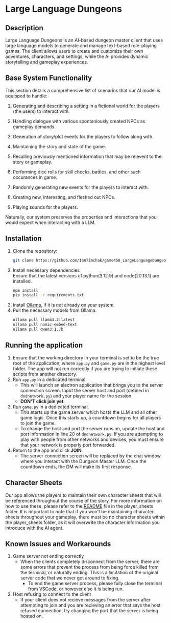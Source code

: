 # Large Language Dungeons

## Description
Large Language Dungeons is an AI-based dungeon master client that uses large language models to generate and manage text-based role-playing games. The client allows users to create and customize their own adventures, characters, and settings, while the AI provides dynamic storytelling and gameplay experiences.

## Base System Functionality

This section details a comprehensive list of scenarios that our AI model is equipped to handle:

1. Generating and describing a setting in a fictional world for the players (the users) to interact with.
  
2. Handling dialogue with various spontaniously created NPCs as gameplay demands.
  
3. Generation of story/plot events for the players to follow along with.
  
4. Maintaining the story and state of the game.
  
5. Recalling previously mentioned information that may be relevent to the story or gameplay.
  
6. Performing dice rolls for skill checks, battles, and other such occurances in game.
  
7. Randomly generating new events for the players to interact with.
  
8. Creating new, interesting, and fleshed out NPCs.
  
9. Playing sounds for the players.
  

Naturally, our system preserves the properties and interactions that you would expect when interacting with a LLM.



## Installation

1. Clone the repository:
   ```bash
   git clone https://github.com/IanTimchak/game450_LargeLanguageDungeon.git
2. Install necessary dependencies  
   Ensure that the latest versions of python(3.12.9) and node(20.13.1) are installed.
   ```bash
   npm install
   pip install -r requirements.txt
3. Install [Ollama](https://ollama.com/), if it is not already on your system.
4. Pull the necessary models from Ollama.
   ```bash
   ollama pull llama3.2:latest
   ollama pull nomic-embed-text
   ollama pull qwen3:1.7b
   ```

## Running the application
1. Ensure that the working directory in your terminal is set to be the true root of the application, where `app.py` and `game.py` are in the highest level folder. The app will not run correctly if you are trying to initiate these scripts from another directory.
1. Run `app.py` in a dedicated terminal.
   - This will launch an electron application that brings you to the server connection screen. Input the server host and port (defined in `dndnetwork.py`) and your player name for the session.
   - **DON'T click join yet**.
2. Run `game.py` in a dedicated terminal.
   - This starts up the game server which hosts the LLM and all other game logic. Once this starts up, a countdown begins for all players to join the game.
   - To change the host and port the server runs on, update the host and port information in line 20 of `dndnetwork.py`. If you are attempting to play with people from other networks and devices, you must ensure that your network is properly port forwarded.
3. Return to the app and click **JOIN**.
   - The server connection screen will be replaced by the chat window where you interact with the Dungeon Master LLM. Once the countdown ends, the DM will make its first response.

## Character Sheets

Our app allows the players to maintain their own character sheets that will be referenced throughout the course of the story. For more information on how to use these, please refer to the [README](player_sheets/templates/README.md) file in the player_sheets folder. It is important to note that if you won't be maintaining character sheets throughout your gameplay, there must be no character sheets within the player_sheets folder, as it will overwrite the character information you introduce with the AI agent.

## Known Issues and Workarounds

1. Game server not ending correctly
   - When the clients completely disconnect from the server, there are some errors that prevent the process from being force killed from the terminal, or naturally ending. This is a limitation of the original server code that we never got around to fixing. 
     - To end the game server process, please fully close the terminal from VSCode, or however else it is being run.
2. Host refusing to connect to the client
   - If your client does not recieve messages from the server after attempting to join and you are recieving an error that says the host refused connection, try changing the port that the server is being hosted on.